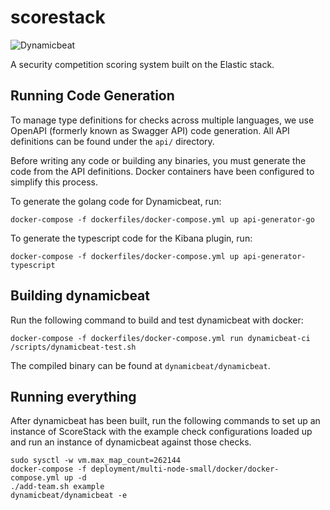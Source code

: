 # scorestack

![Dynamicbeat](https://github.com/s-newman/scorestack/workflows/Dynamicbeat/badge.svg)

A security competition scoring system built on the Elastic stack.

## Running Code Generation

To manage type definitions for checks across multiple languages, we use OpenAPI (formerly known as Swagger API) code generation. All API definitions can be found under the `api/` directory.

Before writing any code or building any binaries, you must generate the code from the API definitions. Docker containers have been configured to simplify this process.

To generate the golang code for Dynamicbeat, run:

```shell
docker-compose -f dockerfiles/docker-compose.yml up api-generator-go
```

To generate the typescript code for the Kibana plugin, run:

```shell
docker-compose -f dockerfiles/docker-compose.yml up api-generator-typescript
```

## Building dynamicbeat

Run the following command to build and test dynamicbeat with docker:

```shell
docker-compose -f dockerfiles/docker-compose.yml run dynamicbeat-ci /scripts/dynamicbeat-test.sh
```

The compiled binary can be found at `dynamicbeat/dynamicbeat`.

## Running everything

After dynamicbeat has been built, run the following commands to set up an
instance of ScoreStack with the example check configurations loaded up and run
an instance of dynamicbeat against those checks.

```shell
sudo sysctl -w vm.max_map_count=262144
docker-compose -f deployment/multi-node-small/docker/docker-compose.yml up -d
./add-team.sh example
dynamicbeat/dynamicbeat -e
```
